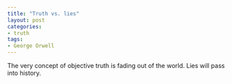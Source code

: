 ```yaml
---
title: "Truth vs. lies"
layout: post
categories:
- truth
tags:
- George Orwell
---
```


The very concept of objective truth is fading out of the world. Lies will pass into history.